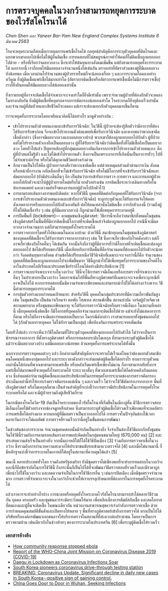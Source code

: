 # การตรวจบุคคลในวงกว้างสามารถหยุดการระบาดของไวรัสโคโรนาได้

_Chen Shen และ Yaneer Bar-Yam New England Complex Systems Institute 6 มีนาคม 2563_

โรคจะหยุดระบาดก็ต่อเมื่อเราหยุดการแพร่เชื้อโรคได้ กลยุทธ์สำคัญคือการระบุตัวบุคคลที่ติดโรคและแยกพวกเขาออกไปเพื่อไม่ให้ผู้อื่นติดเชื้อ การทดสอบที่ไม่สมบูรณ์อาจทำให้คนที่ไม่ติดเชื้อถูกแยกออกไปด้วย - หรือที่เรียกว่าผลบวกลวง ซึ่งจะทำให้ต้นทุนทางสังคมเพิ่มขึ้น แต่ยังสามารถหยุดยั้งการระบาดได้ นอกจากนี้ เราก็ยอมให้มีผลลบลวงจำนวนหนึ่งได้เช่นกัน ตราบเท่าที่อัตราส่วนของผู้ที่มีผลลบลวงยังน้อยพอ เมื่อเวลาผ่านไปจำนวนของผู้ป่วยรายใหม่ก็จะน้อยลงเรื่อย ๆ และการระบาดก็ลดลงอย่างทวีคูณ ยิ่งผู้ติดเชื้อแพร่เชื้อได้มากเท่าใด (อัตราการติดเชื้อหรืออัตราการแพร่เชื้อเมื่อไม่มีการตรวจเชื้อ) เราก็ยิ่งยินยอมให้มีผลลบลวงได้น้อยลงเท่านั้น

ยิ่งเราแยกผู้ที่อาจจะติดเชื้อได้จำเพาะเจาะจงเท่าใดก็ยิ่งดีเท่านั้น เพราะจำนวนผู้ป่วยที่ต้องกักตัวจะลดลง ในทางกลับกัน ยิ่งมีผู้ติดเชื้อที่หลุดรอดจากการคัดกรองน้อยลงเท่าใด โรคระบาดก็ยิ่งยุติลงเร็วเท่านั้น และจำนวนผู้ที่ล้มป่วยและเสียชีวิตก็จะลดลง แม้เราจะต้องแยกกักตัวบุคคลมากขึ้นก็ตาม

เราจะหยุดยั้งการระบาดโดยอาศัยแนวคิดนี้ได้อย่างไร มาดูตัวอย่างกัน :

- เข้าไปรายงานตัวด้วยตนเองและเข้ารับการวินิจฉัย: ในวิธีนี้ ผู้ป่วยจะต้องรู้สึกตัวว่ามีอาการที่ต้องได้รับการรักษาก่อน จึงจะเข้าไปรายงานตัวต่อแพทย์เพื่อรับการวินิจฉัย และหากพบว่าพวกเขาติดเชื้อดังกล่าว (ซึ่งอาจมีผลบวกลวงและผลลบลวงบ้าง) พวกเขาก็ต้องถูกแยกออกไปกักตัว ผู้ที่ป่วยแต่ไม่ไปรายงานตัวเองถือเป็นผลลบลวง ผู้ที่ได้รับการวินิจฉัยว่าติดเชื้อทั้งที่ไม่มีเชื้อถือเป็นผลบวกลวง โดยทั่วไปแล้ว ปัญหาหลักอยู่ที่กลุ่มผลลบลวงอันเกิดจากการเข้าไปรายงานตัวด้วยตนเอง: คือผู้ที่ป่วยแต่ไม่รู้ตัว และไม่ได้เข้าไปรายงานตัว ซึ่งอาจเป็นเพราะอาการที่เกิดนั้นเป็นอาการทั่วๆ ไปที่ไม่จำเพาะต่อโรค หรือไม่ได้คุกคามชีวิตอย่างเร่งด่วน
- อีกความเป็นไปได้คือ ผู้ป่วยอาจสงสัยว่าพวกเขาติดเชื้อ แต่ด้วยเหตุผลส่วนตัวด้านการเงิน สังคม หรือหน้าที่การงาน กลับเลือกที่จะไม่เข้ารับการวินิจฉัย หรือไม่มีโอกาสที่จะเข้ารับการวินิจฉัยและคัดแยกออกไป (ยังมีประเด็นอื่นๆ อีก เป็นต้นว่าการเข้ารับการตรวจ การตรวจ และการแยกผู้ป่วยออกไปกักตัวจะนำไปสู่ผู้ป่วยรายใหม่หรือไม่ ยกตัวอย่างเช่น การติดเชื้อระหว่างเดินทางหรือในห้องรอแพทย์ และความสำเร็จของการแยกผู้ป่วยไปกักตัวไว้)
- การตามรอยเส้นทางการพบปะติดต่อ: หากใช้วิธีนี้ บุคคลที่ติดต่อกับบุคคลที่ได้รับการวินิจฉัย (จากการเข้าไปรายงานตัวด้วยตนเองและเข้ารับการวินิจฉัย) จะถูกระบุตัวและได้รับการแจ้งให้คอยสังเกตอาการหรือแยกออกไปกักตัวเองทันที ต่อให้คนเหล่านั้นไม่ติดเชื้อ การกักตัวเองนี้ (รวมถึงผู้ที่ไม่ได้ติดเชื้อจริง ๆ เช่น ผู้ที่มีผลบวกลวง) ก็ถูกนำมาใช้เพื่อหยุดการระบาดอยู่ดี
- การปิดพื้นที่ (lockdown)— ตามชุมชนเชิงภูมิศาสตร์: วิธีการนี้จะถือว่าสมาชิกทั้งหมดในชุมชนเชิงภูมิศาสตร์ในพื้นที่ที่มีการติดเชื้อมีโอกาสที่จะติดเชื้อแล้วจึงต้องถูกแยกออกไป กรณีนี้จะมีผลบวกลวงจำนวนมาก แต่ก็สามารถหยุดยั้งโรคระบาดได้
- การตรวจอาการโดยทั่วไปของคนในละแวกบ้าน: ด้วยวิธีนี้ สมาชิกทุกคนในชุมชนเชิงภูมิศาสตร์ของบุคคลที่ติดเชื้อจะได้รับการตรวจหาอาการต่างๆ เช่น ไข้ ซึ่งอาจเกี่ยวข้องกับโรคดังกล่าว แต่ก็อาจเกี่ยวข้องกับโรคอื่นๆ ได้เช่นกัน จากนั้นจึงถือว่าผู้ที่มีอาการที่ว่ามีโอกาสที่จะติดเชื้อและต้องถูกแยกออกไป ข้อได้เปรียบของวิธีนี้ เมื่อเทียบกับการปิดพื้นที่คือจำนวนคนที่ต้องแยกไปกักตัวจะน้อยกว่า จึงลดต้นทุนทางสังคม ส่วนข้อได้เปรียบเหนือวิธีวินิจฉัยที่เฉพาะเจาะจงกว่านี้ก็คือ จำนวนของบุคคลที่ติดเชื้อและถูกแยกออกไปจะเพิ่มขึ้นมาก วิธีนี้ถูกนำไปใช้เพื่อหยุดยั้งการระบาดของโรคอีโบลาในประเทศไลบีเรียและประเทศเซียร์ราลีโอนได้อย่างมีประสิทธิภาพ [1]
- การตรวจแบบจำเพาะเจาะจงในวงกว้าง: วิธีนี้จะใช้การตรวจดีเอ็นเอหรือการตรวจที่จำเพาะเจาะจงอื่นๆ ในประชากรเป็นวงกว้าง โดยอาจเน้นไปที่พื้นที่ทางภูมิศาสตร์ที่เฉพาะเจาะจงเพื่อระบุกรณีที่อาจเป็นไปได้ หากการทดสอบนั้นมีความจำเพาะเพียงพอและสามารถนำไปใช้ได้อย่างกว้างขวาง วิธีนี้สามารถหยุดการระบาดได้
- การสุ่มตัวอย่างแบบกำหนดเป้าหมาย: สำหรับวิธีนี้ บุคคลในกลุ่มประชากรที่มีความเกี่ยวพันกันสูง เช่น ในชุมชนปิด เป็นต้นว่าเรือนจำ หอพัก โฮสเทล สถานพักฟื้น สถานบำบัด วอร์ดผู้ป่วยจิตเวช สถานพยาบาล หรือชุมชนเกษียณอายุ จะได้รับการตรวจวินิจฉัยหรือตรวจดีเอ็นเอ ในสถานที่เหล่านี้ เมื่อบุคคลหนึ่งติดเชื้อ ก็มีโอกาสที่บุคคลอีกจำนวนมากจะติดเชื้อไปด้วย แม้จะยังไม่แสดงอาการก็ตาม หรือไม่ก็อาจจะมีผลการทดสอบเป็นบวก ในกรณีดังกล่าว เราสามารถแยกทั้งชุมชนออกไปได้ (กักตัวแยกรายบุคคล ไม่ใช่กักรวมเป็นกลุ่ม) เพื่อป้องกันการแพร่กระจายเพิ่มเติม

โดยทั่วไปแล้ว เราจะเห็นว่าวิธีใดก็ตามที่ใช้ระบุตัวบุคคลที่ต้องแยกออกไปกักตัวได้ ไม่ว่าจะเป็นการพิจารณาจากอาการ ที่ตั้งทางภูมิศาสตร์ หรือการทดสอบระดับโมเลกุล ที่สามารถระบุตัวผู้ติดเชื้อได้ แม้ว่าจะมีผลบวกลวงบ้าง แต่มีผลลบลวงน้อยพอ ล้วนหยุดยั้งการแพร่ระบาดได้ทั้งนั้น

นอกจากการตรวจบุคคลต่างๆ แล้ว อีกคำถามที่สำคัญคือเราจะทราบได้เร็วแค่ไหนว่าต้องแยกตัวสมาชิกคนใดคนหนึ่งของกลุ่มออกไป และระยะเวลาดังกล่าวจะส่งผลต่อผู้ติดเชื้อได้อย่างไร หากเราระบุตัวคนเหล่านั้นได้ก่อนที่พวกเขาสามารถแพร่เชื้อ หรือหลังเริ่มแพร่เชื้อเพียงไม่นาน ก็อาจสามารถยับยั้งการแพร่เชื้อได้มากพอที่จะหยุดยั้งโรคระบาดได้ ระยะเวลาสั้นๆ ที่พวกเขาแพร่เชื้อได้ก็คล้ายคลึงกับผลลบลวง ซึ่งส่งผลต่อจำนวนผู้ติดเชื้อและลดประสิทธิภาพในการหยุดยั้งการระบาดของการตรวจคัดกรอง ประเด็นเหล่านี้ทำให้การเร่งตรวจคัดกรองแต่เนิ่น ๆ และรวดเร็ว ไม่ว่าจะใช้วิธีคัดกรองจากอาการ พื้นที่เชิงภูมิศาสตร์ หรือโมเลกุลก็ตาม เป็นส่วนสำคัญที่จะบ่งชี้ว่าการตรวจมีประสิทธิภาพในการหยุดยั้งโรคระบาดหรือไม่ และจะมีผู้ป่วยรวมถึงผู้เสียชีวิตกี่ราย

ในกรณีของโรคโควิด-19 อันเป็นโรคระบาดของไวรัสโคโรนาที่เริ่มขึ้นในเมืองอู่ฮั่น มีวิธีการตรวจสอบดีเอ็นเอโดยใช้ตัวอย่างจากช่องจมูกหรือลำคอ ซึ่งสามารถระบุตัวผู้ติดเชื้อได้รวดเร็วเพียงพอที่จะลดอัตราการแพร่เชื้อได้อย่างมาก หากแยกผู้ที่มีผลตรวจเป็นบวกออกไปได้ การตรวจในปัจจุบันต้องใช้เวลาหลายวันกว่าจะได้ผลลัพธ์ การตรวจที่รวดเร็วกว่านี้อยู่ในขั้นตอนการพัฒนา

ในช่วงต้นของการระบาด จำนวนชุดทดสอบนั้นมีจำกัดเป็นอย่างยิ่ง จึงจำเป็นต้องใช้วิธีแยกกักทั้งชุมชน จีนใช้วิธีนี้ร่วมกับการตามรอยเส้นทางการพบปะติดต่อในกลุ่มคนขนาดใหญ่ (670,000 คน) [2] และประสบความสำเร็จเป็นอย่างยิ่ง จากนั้นเกาหลีใต้ก็ได้ใช้วิธีปิดเมือง [3] ร่วมกับการตรวจหาเชื้อในวงกว้าง ซึ่งรวมถึงการอำนวยความสะดวกให้ประชาชนขับรถเข้ามาแวะตรวจได้ [4] และเมื่อไม่นานมานี้ ก็มีหลักฐานบ่งชี้ว่าการระบาดในเกาหลีใต้อยู่ในสถานะที่ควบคุมได้แล้ว [5]

ขณะนี้ หลายประเทศทั่วโลก รวมถึงสหรัฐอเมริกา ยังมีชุดตรวจไม่เพียงพอที่จะทำการทดสอบในวงกว้าง และนี่ก็คือข้อจำกัดในการใช้วิธีนี้ ถึงกระนั้นก็เป็นไปได้ที่จะพัฒนาวิธีตรวจสอบที่รวดเร็วและมีราคาถูกเพื่อนำไปใช้ในวงกว้าง และลดความจำเป็นในการใช้วิธีการอื่น ๆ เช่นการปิดเมือง เมื่อมีชุดตรวจจำนวนมาก การตรวจที่จำเพาะเจาะจงในวงกว้าก็จะช่วยให้เราบรรลุเป้าหมายที่ต้องการในการหยุดยั้งโรคระบาดได้

แล้วเราควรจะทำอย่างไรบ้าง การชะลอหรือหยุดยั้งโรคระบาดไวรัสโคโรนาสามารถทำได้หลายวิธีร่วมกัน บุคคล ครอบครัว และชุมชนควรระมัดระวังตนให้มาก เพื่อหลีกเลี่ยงการสัมผัสกับเชื้อ และลดโอกาสที่ตนเองและผู้อื่นจะติดเชื้อ ในขณะเดียวกัน หน่วยงานสาธารณสุขควรเร่งกำลังการตรวจหาเชื้อ ด้วยการกำหนดคุณสมบัติขั้นต่ำและเปิดทางให้หลาย ๆ พื้นที่ทางภูมิศาสตร์เข้าถึงการตรวจได้ หากเป็นไปได้ บริษัทหรือองค์กรพัฒนาเอกชนอาจให้บริการตรวจในสถานที่ที่สะดวกต่อประชาชน โดยอาจเป็นการตรวจตามบ้าน เช่นเดียวกับในช่วงท้ายๆ ของการระบาดในประเทศจีน [6] เพื่อระบุผู้ติดเชื้อให้รวดเร็ว

### เอกสารอ้างอิง

- [How community response stopped ebola](https://necsi.edu/how-community-response-stopped-ebola)
- [Report of the WHO-China Joint Mission on Coronavirus Disease 2019 (COVID-19)](https://www.who.int/docs/default-source/coronaviruse/who-china-joint-mission-on-covid-19-final-report.pdf)
- [Daegu in Lockdown as Coronavirus Infections Soar](http://english.chosun.com/site/data/html_dir/2020/02/24/2020022401353.html)
- [South Korea pioneers coronavirus drive-through testing station](https://www.cnn.com/2020/03/02/asia/coronavirus-drive-through-south-korea-hnk-intl/index.html)
- [BREAKING: Coronavirus Update. Significant decline in daily new cases in South Korea--positive sign of gaining control.](https://twitter.com/yaneerbaryam/status/1235734017699430401?s=20)
- [China Goes Door to Door in Wuhan, Seeking Infections](https://www.courthousenews.com/china-goes-door-to-door-in-wuhan-seeking-infections/)
